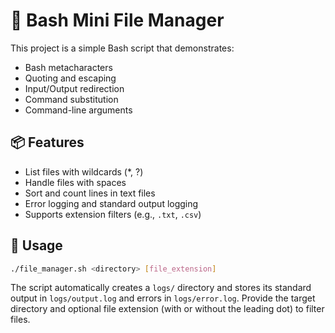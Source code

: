 # 🧰 Bash Mini File Manager

This project is a simple Bash script that demonstrates:

- Bash metacharacters
- Quoting and escaping
- Input/Output redirection
- Command substitution
- Command-line arguments

## 📦 Features

- List files with wildcards (*, ?)
- Handle files with spaces
- Sort and count lines in text files
- Error logging and standard output logging
- Supports extension filters (e.g., `.txt`, `.csv`)

## 🚀 Usage

```bash
./file_manager.sh <directory> [file_extension]
```

The script automatically creates a `logs/` directory and stores its standard
output in `logs/output.log` and errors in `logs/error.log`. Provide the target
directory and optional file extension (with or without the leading dot) to
filter files.

